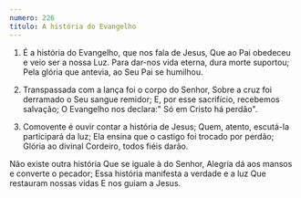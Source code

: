 ```yaml
---
numero: 226
titulo: A história do Evangelho
---
```

1. É a história do Evangelho, que nos fala de Jesus,
Que ao Pai obedeceu e veio ser a nossa Luz.
Para dar-nos vida eterna, dura morte suportou;
Pela glória que antevia, ao Seu Pai se humilhou.

2. Transpassada com a lança foi o corpo do Senhor,
Sobre a cruz foi derramado o Seu sangue remidor;
E, por esse sacrifício, recebemos salvação;
O Evangelho nos declara:"
Só em Cristo há perdão".

3. Comovente é ouvir contar a história de Jesus;
Quem, atento, escutá-la participará da luz;
Ela ensina que o castigo foi trocado por perdão;
Glória ao divinal Cordeiro, todos fiéis darão.

Não existe outra história
Que se iguale à do Senhor,
Alegria dá aos mansos e converte o pecador;
Essa história manifesta a verdade e a luz
Que restauram nossas vidas
E nos guiam a Jesus.
